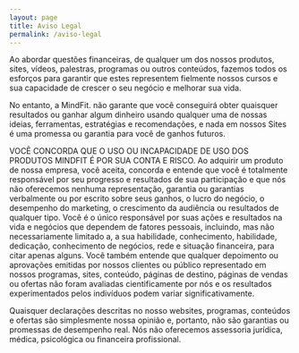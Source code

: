 ```yaml
---
layout: page
title: Aviso Legal
permalink: /aviso-legal
---
```


Ao abordar questões financeiras, de qualquer um dos nossos produtos, sites, vídeos, palestras, programas ou outros conteúdos, fazemos todos os esforços para garantir que estes representem fielmente nossos cursos e sua capacidade de crescer o seu negócio e melhorar sua vida.

No entanto, a MindFit. não garante que você conseguirá obter quaisquer resultados ou ganhar algum dinheiro usando qualquer uma de nossas ideias, ferramentas, estratégias e recomendações, e nada em nossos Sites é uma promessa ou garantia para você de ganhos futuros.

​VOCÊ CONCORDA QUE O USO OU INCAPACIDADE DE USO DOS PRODUTOS MINDFIT É POR SUA CONTA E RISCO. Ao adquirir um produto de nossa empresa, você aceita, concorda e entende que você é totalmente responsável por seu progresso e resultados de sua participação e que nós não oferecemos nenhuma representação, garantia ou garantias verbalmente ou por escrito sobre seus ganhos, o lucro do negócio, o desempenho do marketing, o crescimento da audiência ou resultados de qualquer tipo. Você é o único responsável por suas ações e resultados na vida e negócios que dependem de fatores pessoais, incluindo, mas não necessariamente limitado a, a sua habilidade, conhecimento, habilidade, dedicação, conhecimento de negócios, rede e situação financeira, para citar apenas alguns. Você também entende que qualquer depoimento ou aprovações emitidas por nossos clientes ou público representado em nossos programas, sites, conteúdo, páginas de destino, páginas de vendas ou ofertas não foram avaliadas cientificamente por nós e os resultados experimentados pelos indivíduos podem variar significativamente.

Quaisquer declarações descritas no nosso websites, programas, conteúdos e ofertas são simplesmente nossa opinião e, portanto, não são garantias ou promessas de desempenho real. Nós não oferecemos assessoria jurídica, médica, psicológica ou financeira profissional.